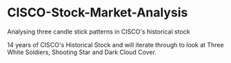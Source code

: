 # CISCO-Stock-Market-Analysis
Analysing three candle stick patterns in CISCO's historical stock

14 years of CISCO's Historical Stock and will iterate through to look at Three White Soldiers, Shooting Star and Dark Cloud Cover.

